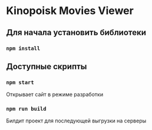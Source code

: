 # Kinopoisk Movies Viewer

## Для начала установить библиотеки

### `npm install`

## Доступные скрипты

### `npm start`

Открывает сайт в режиме разработки

### `npm run build`

Билдит проект для последующей выгрузки на серверы
